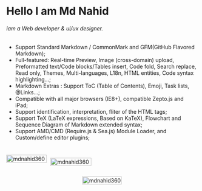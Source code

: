 # Hello I am Md Nahid
###### iam a Web developer & ui/ux designer.

- Support Standard Markdown / CommonMark and GFM(GitHub Flavored Markdown);
- Full-featured: Real-time Preview, Image (cross-domain) upload, Preformatted text/Code blocks/Tables insert, Code fold, Search replace, Read only, Themes, Multi-languages, L18n, HTML entities, Code syntax highlighting...;
- Markdown Extras : Support ToC (Table of Contents), Emoji, Task lists, @Links...;
- Compatible with all major browsers (IE8+), compatible Zepto.js and iPad;
- Support identification, interpretation, fliter of the HTML tags;
- Support TeX (LaTeX expressions, Based on KaTeX), Flowchart and Sequence Diagram of Markdown extended syntax;
- Support AMD/CMD (Require.js & Sea.js) Module Loader, and Custom/define editor plugins;

 <div style="display:flex;  align-items:center;">
        <p style="padding-right:10px;"><img align="left" style="height:100%" width="100%" src="https://github-readme-stats.vercel.app/api/top-langs?username=mdnahid360&show_icons=true&locale=en&layout=compact" alt="mdnahid360" /></p><p>&nbsp;<img width="100%" align="center" src="https://github-readme-stats.vercel.app/api?username=mdnahid360&show_icons=true&locale=en" alt="mdnahid360" /></p>
 </div>
 <div style="display:flex;  justify-content:center;">
      <p><img width="100%" align="center" src="https://github-readme-streak-stats.herokuapp.com/?user=mdnahid360&" alt="mdnahid360" /></p>
 </div>


 

